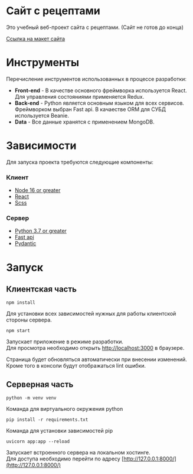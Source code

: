 # Сайт с рецептами

Это учебный веб-проект сайта с рецептами. (Сайт не готов до конца)

[Ссылка на макет сайта](https://www.figma.com/file/DocOaT7B1VhlVWvysU3Zir/%D0%A0%D0%B5%D1%86%D0%B5%D0%BF%D1%82%D1%8B?type=design&node-id=0%3A1&t=bUM68IE1AKJSvWuX-1)

# Инструменты

Перечисление инструментов использованных в процессе разработки:

* **Front-end** - В качестве основного фреймворка используется React. Для управления состояниями применяется Redux.
* **Back-end** - Python является основным языком для всех сервисов. Фреймворком выбран Fast api. В качаестве ORM для СУБД используется Beanie.
* **Data** - Все данные хранятся с применением MongoDB. 

# Зависимости

Для запуска проекта требуются следующие компоненты:

### Клиент

* [Node 16 or greater](https://nodejs.org/en/download/)
* [React](https://react.dev/learn/add-react-to-an-existing-project)
* [Scss](https://www.npmjs.com/package/sass)

### Сервер
* [Python 3.7 or greater](https://realpython.com/installing-python/)
* [Fast api](https://fastapi.tiangolo.com/)
* [Pydantic](https://docs.pydantic.dev/latest/)

# Запуск

## Клиентская часть

`npm install`

Для установки всех зависимостей нужных для работы клиентской стороны сервера.


`npm start`

Запускает приложение в режиме разработки.\
Для просмотра необходимо открыть [http://localhost:3000](http://localhost:3000) в браузере.

Страница будет обновляться автоматически при внесении изменений.\
Кроме того в консоли будут отображаться lint ошибки.

## Серверная часть

`python -m venv venv`

Команда для виртуального окружения python

`pip install -r requirements.txt`

Команда для установки зависимостей pip


`uvicorn app:app --reload`

Запускает встроенного сервера на локальном хостинге. \
Для доступа необходимо перейти по адресу [http://127.0.0.1:8000/](http://127.0.0.1:8000/)
